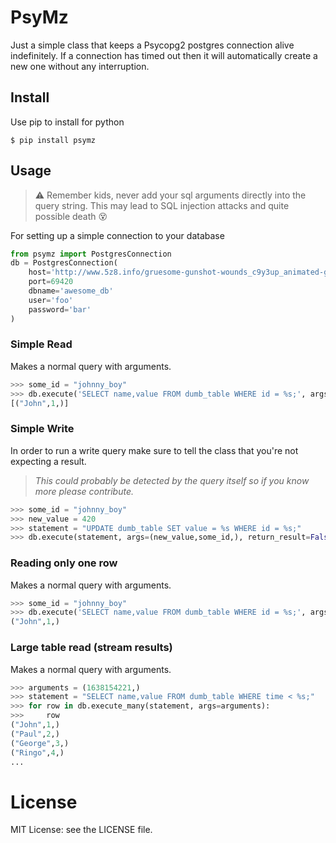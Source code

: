 # PsyMz

Just a simple class that keeps a Psycopg2 postgres connection alive indefinitely. 
If a connection has timed out then it will automatically create a new one without any interruption.

## Install
Use pip to install for python 
```commandline
$ pip install psymz
```

## Usage

> :warning: Remember kids, never add your sql arguments directly into the query string. 
> This may lead to SQL injection attacks and quite possible death :dizzy_face:

For setting up a simple connection to your database

```python
from psymz import PostgresConnection
db = PostgresConnection(
    host='http://www.5z8.info/gruesome-gunshot-wounds_c9y3up_animated-gifs-of-train-accidents'
    port=69420
    dbname='awesome_db'
    user='foo'
    password='bar'
)
```

### Simple Read

Makes a normal query with arguments.

```python
>>> some_id = "johnny_boy"
>>> db.execute('SELECT name,value FROM dumb_table WHERE id = %s;', args=(some_id,))
[("John",1,)]
```


### Simple Write

In order to run a write query make sure to tell the class that you're not expecting a result.
> _This could probably be detected by the query itself so if you know more please contribute._

```python
>>> some_id = "johnny_boy"
>>> new_value = 420
>>> statement = "UPDATE dumb_table SET value = %s WHERE id = %s;"
>>> db.execute(statement, args=(new_value,some_id,), return_result=False)
```

### Reading only one row

Makes a normal query with arguments.

```python
>>> some_id = "johnny_boy"
>>> db.execute('SELECT name,value FROM dumb_table WHERE id = %s;', args=(some_id,), fetchone=True)
("John",1,)
```

### Large table read (stream results)

Makes a normal query with arguments.

```python
>>> arguments = (1638154221,)
>>> statement = "SELECT name,value FROM dumb_table WHERE time < %s;"
>>> for row in db.execute_many(statement, args=arguments):
>>>     row
("John",1,)
("Paul",2,)
("George",3,)
("Ringo",4,)
...
```

# License
MIT License: see the LICENSE file.